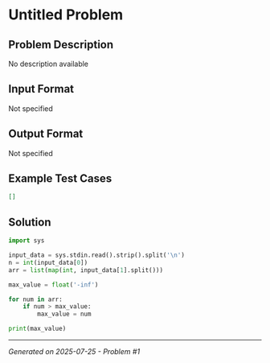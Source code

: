 # Untitled Problem

## Problem Description
No description available

## Input Format
Not specified

## Output Format
Not specified

## Example Test Cases
```json
[]
```

## Solution
```python
import sys

input_data = sys.stdin.read().strip().split('\n')
n = int(input_data[0])
arr = list(map(int, input_data[1].split()))

max_value = float('-inf')

for num in arr:
    if num > max_value:
        max_value = num

print(max_value)
```

---
*Generated on 2025-07-25 - Problem #1*